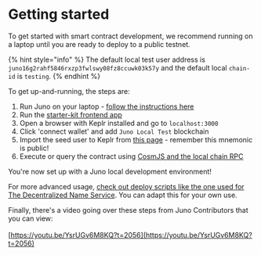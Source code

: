 # Getting started

To get started with smart contract development, we recommend running on a laptop until you are ready to deploy to a public testnet.

{% hint style="info" %}
The default local test user address is `juno16g2rahf5846rxzp3fwlswy08fz8ccuwk03k57y` and the default local `chain-id` is `testing`.
{% endhint %}

To get up-and-running, the steps are:

1. Run Juno on your laptop - [follow the instructions here](junod-local-dev-setup.md)
2. Run the [starter-kit frontend app](https://github.com/cosmoscontracts/starter-kit)
3. Open a browser with Keplr installed and go to `localhost:3000`
4. Click 'connect wallet' and add `Juno Local Test` blockchain
5. Import the seed user to Keplr from [this page](junod-local-dev-setup.md) - remember this mnemonic is public!
6. Execute or query the contract using [CosmJS and the local chain RPC](broken-reference)

You're now set up with a Juno local development environment!

For more advanced usage, [check out deploy scripts like the one used for The Decentralized Name Service](https://github.com/envoylabs/whoami/blob/main/scripts/deploy\_local.sh). You can adapt this for your own use.

Finally, there's a video going over these steps from Juno Contributors that you can view:\
\
[https://youtu.be/YsrUGv6M8KQ?t=2056](https://youtu.be/YsrUGv6M8KQ?t=2056)
